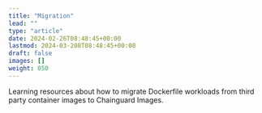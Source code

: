 ```yaml
---
title: "Migration"
lead: ""
type: "article"
date: 2024-02-26T08:48:45+00:00
lastmod: 2024-03-208T08:48:45+00:00
draft: false
images: []
weight: 050
---
```


Learning resources about how to migrate Dockerfile workloads from third party container images to Chainguard Images.